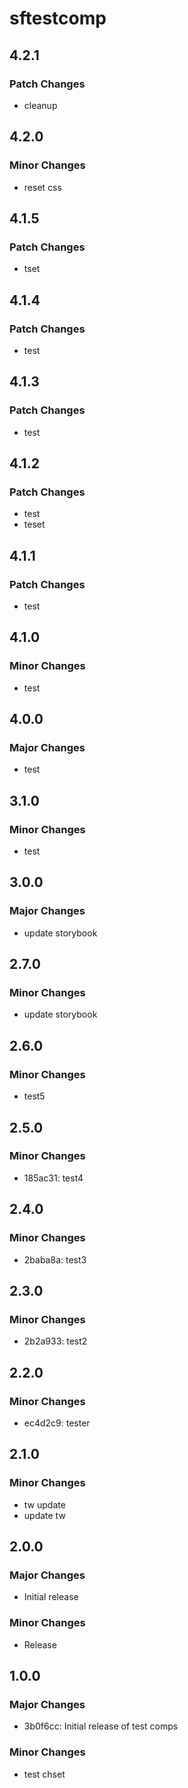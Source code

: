 # sftestcomp

## 4.2.1

### Patch Changes

- cleanup

## 4.2.0

### Minor Changes

- reset css

## 4.1.5

### Patch Changes

- tset

## 4.1.4

### Patch Changes

- test

## 4.1.3

### Patch Changes

- test

## 4.1.2

### Patch Changes

- test
- teset

## 4.1.1

### Patch Changes

- test

## 4.1.0

### Minor Changes

- test

## 4.0.0

### Major Changes

- test

## 3.1.0

### Minor Changes

- test

## 3.0.0

### Major Changes

- update storybook

## 2.7.0

### Minor Changes

- update storybook

## 2.6.0

### Minor Changes

- test5

## 2.5.0

### Minor Changes

- 185ac31: test4

## 2.4.0

### Minor Changes

- 2baba8a: test3

## 2.3.0

### Minor Changes

- 2b2a933: test2

## 2.2.0

### Minor Changes

- ec4d2c9: tester

## 2.1.0

### Minor Changes

- tw update
- update tw

## 2.0.0

### Major Changes

- Initial release

### Minor Changes

- Release

## 1.0.0

### Major Changes

- 3b0f6cc: Initial release of test comps

### Minor Changes

- test chset
